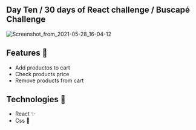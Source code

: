 ## Day Ten / 30 days of React challenge / Buscapé Challenge

![Screenshot_from_2021-05-28_16-04-12](https://user-images.githubusercontent.com/56081906/128100392-1474ff98-9139-4d31-9bf9-9a01bade04b7.png)



## Features :unicorn: 
* Add productos to cart
* Check products price
* Remove products from cart

## Technologies :mag_right:
* React :sparkles:
* Css :nail_care:
